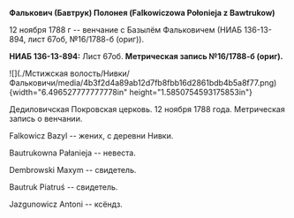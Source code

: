 **Фалькович (Бавтрук) Полонея (Falkowiczowa Połonieja z Bawtrukow)**

12 ноября 1788 г -- венчание с Базылём Фальковичем (НИАБ 136-13-894,
лист 67об, №16/1788-б (ориг)).

**НИАБ 136-13-894:** Лист 67об. **Метрическая запись №16/1788-б
(ориг).**

![](./Мстижская волость/Нивки/Фальковичи/media/4b3f2d4a89ab12d7fb8fbb16d2861bdb4b5a8f77.png){width="6.496527777777778in"
height="1.5850754593175853in"}

Дедиловичская Покровская церковь. 12 ноября 1788 года. Метрическая
запись о венчании.

Falkowicz Bazyl -- жених, с деревни Нивки.

Bautrukowna Pałanieja -- невеста.

Dembrowski Maxym -- свидетель.

Bautruk Piatruś -- свидетель.

Jazgunowicz Antoni -- ксёндз.
